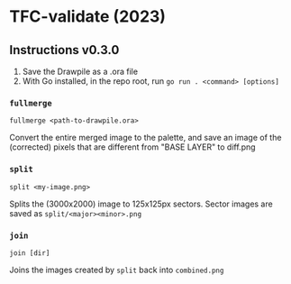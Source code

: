 # TFC-validate (2023)

## Instructions v0.3.0

1. Save the Drawpile as a .ora file
2. With Go installed, in the repo root, run `go run . <command> [options]`

### `fullmerge`

`fullmerge <path-to-drawpile.ora>`

Convert the entire merged image to the palette, and save an image of the (corrected) pixels that are different from "BASE LAYER" to diff.png


### `split`

`split <my-image.png>`

Splits the (3000x2000) image to 125x125px sectors. Sector images are saved as `split/<major><minor>.png`

### `join`

`join [dir]`

Joins the images created by `split` back into `combined.png`
